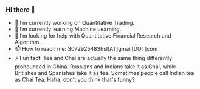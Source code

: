### Hi there 👋

<!--
**John8848666/John8848666** is a ✨ _special_ ✨ repository because its `README.md` (this file) appears on your GitHub profile.

Here are some ideas to get you started:

-->

- 🔭 I’m currently working on Quantitative Trading.
- 🌱 I’m currently learning Machine Learning.
- 🤔 I’m looking for help with Quantitative Financial Research and Algorithm.
- 📫 How to reach me: 3072925483hsl[AT]gmail[DOT]com
- ⚡ Fun fact: Tea and Chai are actually the same thing differently pronounced in China. Russians and Indians take it as Chai, while Britishes and Spanishes take it as tea. Sometimes people call Indian tea as Chai Tea. Haha, don't you think that's funny?
